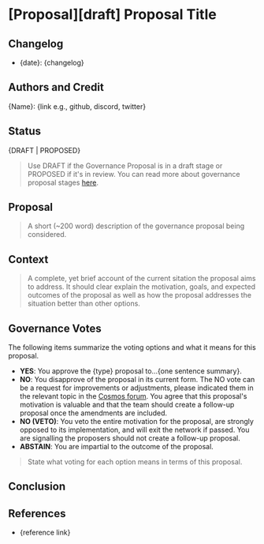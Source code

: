 # \[Proposal]\[draft] Proposal Title

## Changelog

- {date}: {changelog}

## Authors and Credit

{Name}: {link e.g., github, discord, twitter}

## Status

{DRAFT | PROPOSED}

> Use DRAFT if the Governance Proposal is in a draft stage or PROPOSED if it's
> in review. You can read more about governance proposal stages
> [here](../best-practices.md).

## Proposal

> A short (~200 word) description of the governance proposal being considered.

## Context

> A complete, yet brief account of the current sitation the proposal aims to
> address. It should clear explain the motivation, goals, and expected outcomes
> of the proposal as well as how the proposal addresses the situation better
> than other options.

## Governance Votes

The following items summarize the voting options and what it means for this
proposal.

- **YES**: You approve the {type} proposal to...{one sentence summary}.
- **NO**: You disapprove of the proposal in its current form. The NO vote can be
  a request for improvements or adjustments, please indicated them in the
  relevant topic in the [Cosmos forum](https://forum.cosmos.network/). You agree
  that this proposal's motivation is valuable and that the team should create a
  follow-up proposal once the amendments are included.
- **NO (VETO)**: You veto the entire motivation for the proposal, are strongly
  opposed to its implementation, and will exit the network if passed. You are
  signalling the proposers should not create a follow-up proposal.
- **ABSTAIN**: You are impartial to the outcome of the proposal.

> State what voting for each option means in terms of this proposal.

## Conclusion

## References

- {reference link}

